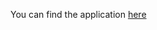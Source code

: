 You can find the application [here](https://niklashemmer-coaches-analysis-coach-app-t4326c.streamlit.app/)
